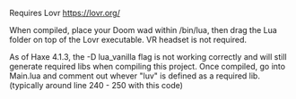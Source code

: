 Requires Lovr https://lovr.org/
	
When compiled, place your Doom wad within /bin/lua, then drag the Lua folder on top of the Lovr executable. VR headset is not required.

As of Haxe 4.1.3, the -D lua_vanilla flag is not working correctly and will still generate required libs when compiling this project. Once compiled, go into Main.lua and comment out whever "luv" is defined as a required lib. (typically around line 240 - 250 with this code)